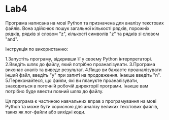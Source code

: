 # Lab4
Програма написана на мові Python та призначена для аналізу текстових файлів. Вона здійснює пошук загальної кількості рядків, порожніх рядків, рядків зі словом "z", кількості символів "z" та рядків зі словом "and".

Інструкція по використанню:

1.Запустіть програму, відкривши її у своєму Python інтерпретаторі. 2.Введіть шлях до файлу, який потрібно проаналізувати. 3.Програма виконає аналіз та виведе результат. 4.Якщо ви бажаєте проаналізувати інший файл, введіть "y" при запиті на продовження. Інакше введіть "n". 5.Переконайтеся, що файли, які ви плануєте проаналізувати, знаходяться в поточній робочій директорії програми. Інакше вам потрібно буде ввести повний шлях до файлу.

Ця програма є частиною навчальних вправ з програмування на мові Python та може бути корисною для аналізу великих текстових файлів, таких як лог-файли або вихідні коди.